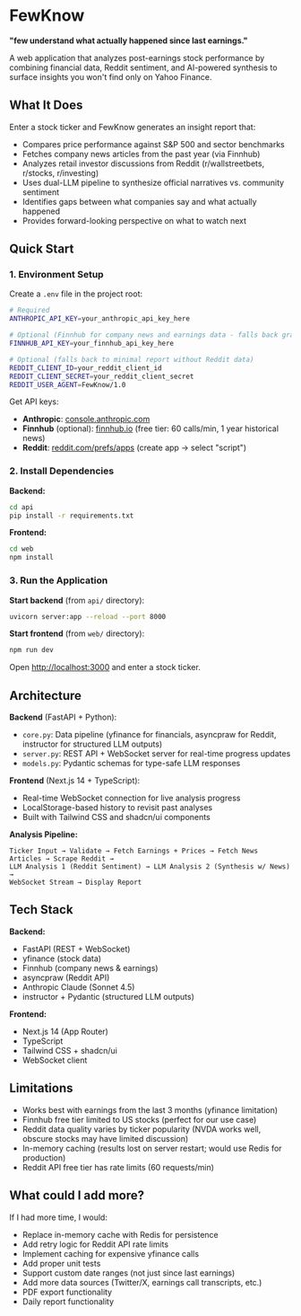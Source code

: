# FewKnow

**"few understand what actually happened since last earnings."**

A web application that analyzes post-earnings stock performance by combining financial data, Reddit sentiment, and AI-powered synthesis to surface insights you won't find only on Yahoo Finance.

## What It Does

Enter a stock ticker and FewKnow generates an insight report that:
- Compares price performance against S&P 500 and sector benchmarks
- Fetches company news articles from the past year (via Finnhub)
- Analyzes retail investor discussions from Reddit (r/wallstreetbets, r/stocks, r/investing)
- Uses dual-LLM pipeline to synthesize official narratives vs. community sentiment
- Identifies gaps between what companies say and what actually happened
- Provides forward-looking perspective on what to watch next

## Quick Start

### 1. Environment Setup

Create a `.env` file in the project root:

```bash
# Required
ANTHROPIC_API_KEY=your_anthropic_api_key_here

# Optional (Finnhub for company news and earnings data - falls back gracefully if missing)
FINNHUB_API_KEY=your_finnhub_api_key_here

# Optional (falls back to minimal report without Reddit data)
REDDIT_CLIENT_ID=your_reddit_client_id
REDDIT_CLIENT_SECRET=your_reddit_client_secret
REDDIT_USER_AGENT=FewKnow/1.0
```

Get API keys:
- **Anthropic**: [console.anthropic.com](https://console.anthropic.com/)
- **Finnhub** (optional): [finnhub.io](https://finnhub.io/) (free tier: 60 calls/min, 1 year historical news)
- **Reddit**: [reddit.com/prefs/apps](https://www.reddit.com/prefs/apps) (create app → select "script")

### 2. Install Dependencies

**Backend:**
```bash
cd api
pip install -r requirements.txt
```

**Frontend:**
```bash
cd web
npm install
```

### 3. Run the Application

**Start backend** (from `api/` directory):
```bash
uvicorn server:app --reload --port 8000
```

**Start frontend** (from `web/` directory):
```bash
npm run dev
```

Open [http://localhost:3000](http://localhost:3000) and enter a stock ticker.

## Architecture

**Backend** (FastAPI + Python):
- `core.py`: Data pipeline (yfinance for financials, asyncpraw for Reddit, instructor for structured LLM outputs)
- `server.py`: REST API + WebSocket server for real-time progress updates
- `models.py`: Pydantic schemas for type-safe LLM responses

**Frontend** (Next.js 14 + TypeScript):
- Real-time WebSocket connection for live analysis progress
- LocalStorage-based history to revisit past analyses
- Built with Tailwind CSS and shadcn/ui components

**Analysis Pipeline:**
```
Ticker Input → Validate → Fetch Earnings + Prices → Fetch News Articles → Scrape Reddit → 
LLM Analysis 1 (Reddit Sentiment) → LLM Analysis 2 (Synthesis w/ News) → 
WebSocket Stream → Display Report
```

## Tech Stack

**Backend:**
- FastAPI (REST + WebSocket)
- yfinance (stock data)
- Finnhub (company news & earnings)
- asyncpraw (Reddit API)
- Anthropic Claude (Sonnet 4.5)
- instructor + Pydantic (structured LLM outputs)

**Frontend:**
- Next.js 14 (App Router)
- TypeScript
- Tailwind CSS + shadcn/ui
- WebSocket client

## Limitations

- Works best with earnings from the last 3 months (yfinance limitation)
- Finnhub free tier limited to US stocks (perfect for our use case)
- Reddit data quality varies by ticker popularity (NVDA works well, obscure stocks may have limited discussion)
- In-memory caching (results lost on server restart; would use Redis for production)
- Reddit API free tier has rate limits (60 requests/min)

## What could I add more?

If I had more time, I would:
- Replace in-memory cache with Redis for persistence
- Add retry logic for Reddit API rate limits
- Implement caching for expensive yfinance calls
- Add proper unit tests
- Support custom date ranges (not just since last earnings)
- Add more data sources (Twitter/X, earnings call transcripts, etc.)
- PDF export functionality
- Daily report functionality